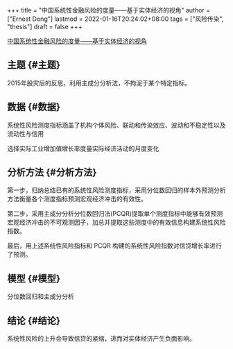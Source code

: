 +++
title = "中国系统性金融风险的度量——基于实体经济的视角"
author = ["Ernest Dong"]
lastmod = 2022-01-16T20:24:02+08:00
tags = ["风险传染", "thesis"]
draft = false
+++

[中国系统性金融风险的度量——基于实体经济的视角](/ox-hugo/中国系统性金融风险的度量——基于实体经济的视角_何青.pdf)


## 主题 {#主题}

2015年股灾后的反思，利用主成分分析法，不拘泥于某个特定指标。


## 数据 {#数据}

系统性风险测度指标涵盖了机构个体风险、联动和传染效应、波动和不稳定性以及流动性与信用

选择实际工业增加值增长率度量实际经济活动的月度变化


## 分析方法 {#分析方法}

第一步，归纳总结已有的系统性风险测度指标，采用分位数回归的样本外预测分析方法衡量各个测度指标预测宏观经济冲击的有效性。

第二步，采用主成分分析分位数回归法(PCQR)提取单个测度指标中能够有效预测宏观经济冲击的不可观测因子，加总并提取这些测度中的有效信息构建系统性风险指数。

最后，用上述系统性风险指标和 PCQR 构建的系统性风险指数对信贷增长率进行了预测。


## 模型 {#模型}

分位数回归和主成分分析


## 结论 {#结论}

系统性风险的上升会导致信贷的紧缩，进而对实体经济产生负面影响。